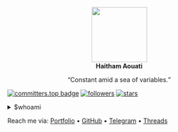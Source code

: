 <p align="center">
  <img width="125" height="125" src="https://github.com/haithamaouati/haithamaouati/raw/main/profile_picture.png"><br><b>Haitham Aouati</b></p>
<p align="center"><q>Constant amid a sea of variables.</q></p>

[![committers.top badge](https://user-badge.committers.top/algeria/haithamaouati.svg)](https://user-badge.committers.top/algeria/haithamaouati)
[![followers](https://img.shields.io/github/followers/haithamaouati?style=social)]()
[![stars](https://img.shields.io/github/stars/haithamaouati?style=social)]()

<details>
<summary>$whoami</summary>
<br>
Reporter at <b>Th3 H4ck3r Report</b>
</details>

Reach me via: [Portfolio](https://haithamaouati.github.io/haithamaouati/) • [GitHub](github.com/haithamaouati) • [Telegram](https://t.me/haithamaouati) • [Threads](threads.net/haithamaouati)

